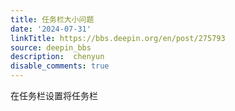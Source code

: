 ```yaml
---
title: 任务栏大小问题
date: '2024-07-31'
linkTitle: https://bbs.deepin.org/en/post/275793
source: deepin_bbs
description:  chenyun 
disable_comments: true
---
```

在任务栏设置将任务栏
